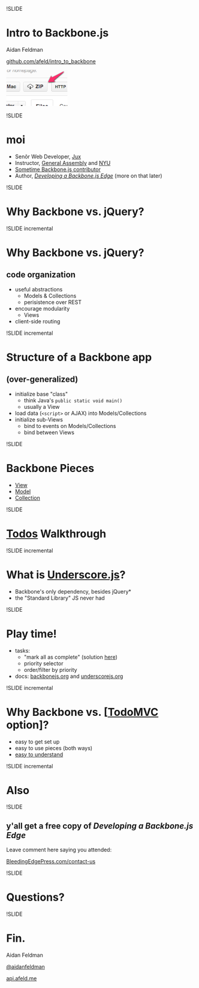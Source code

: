 !SLIDE

# Intro to Backbone.js

Aidan Feldman

[github.com/afeld/intro\_to\_backbone](https://github.com/afeld/intro_to_backbone)

[![ZIP download](zip.png)](https://github.com/afeld/intro_to_backbone/archive/master.zip)

!SLIDE

# moi

* Senõr Web Developer, [Jux](https://jux.com)
* Instructor, [General Assembly](https://generalassemb.ly/) and [NYU](http://scps.nyu.edu/content/scps/faculty/faculty-profile.html?id=14293)
* [Sometime Backbone.js contributor](https://github.com/documentcloud/backbone/contributors)
* Author, *[Developing a Backbone.js Edge](http://bleedingedgepress.com/our-books/)* (more on that later)

!SLIDE

# Why Backbone vs. jQuery?

!SLIDE incremental

# Why Backbone vs. jQuery?

## code organization

* useful abstractions
    * Models & Collections
    * perisistence over REST
* encourage modularity
    * Views
* client-side routing

!SLIDE incremental

# Structure of a Backbone app

## (over-generalized)

* initialize base "class"
    * think Java's `public static void main()`
    * usually a View
* load data (`<script>` or AJAX) into Models/Collections
* initialize sub-Views
    * bind to events on Models/Collections
    * bind between Views

!SLIDE

# Backbone Pieces

* [View](http://backbonejs.org/#View)
* [Model](http://backbonejs.org/#Model)
* [Collection](http://backbonejs.org/#Collection)

!SLIDE

# [Todos](https://github.com/afeld/intro_to_backbone/tree/master/todos) Walkthrough

!SLIDE incremental

# What is [Underscore.js](http://underscorejs.org/)?

* Backbone's only dependency, besides jQuery\*
* the "Standard Library" JS never had

!SLIDE

# Play time!

* tasks:
    * "mark all as complete" (solution [here](https://github.com/documentcloud/backbone/tree/0.9.10/examples/todos))
    * priority selector
    * order/filter by priority
* docs: [backbonejs.org](http://backbonejs.org/) and [underscorejs.org](http://underscorejs.org/)

!SLIDE incremental

# Why Backbone vs. [[TodoMVC](http://addyosmani.github.com/todomvc/) option]?

* easy to get set up
* easy to use pieces (both ways)
* [easy to understand](http://backbonejs.org/docs/backbone.html)

!SLIDE incremental

# Also

!SLIDE

## y'all get a free copy of *Developing a Backbone.js Edge*

Leave comment here saying you attended:

[BleedingEdgePress.com/contact-us](http://bleedingedgepress.com/contact-us/)

!SLIDE

# Questions?

!SLIDE

# Fin.

Aidan Feldman

[@aidanfeldman](https://twitter.com/aidanfeldman)

[api.afeld.me](http://api.afeld.me)
